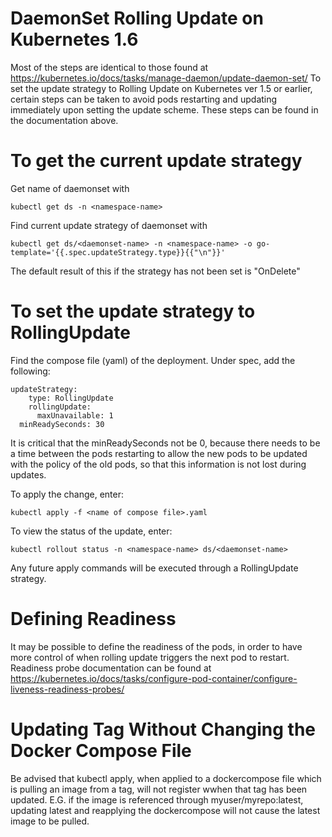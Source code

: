 # DaemonSet Rolling Update on Kubernetes 1.6

Most of the steps are identical to those found at https://kubernetes.io/docs/tasks/manage-daemon/update-daemon-set/
To set the update strategy to Rolling Update on Kubernetes ver 1.5 or earlier, certain steps can be taken to avoid pods restarting and updating immediately upon setting the update scheme. These steps can be found in the documentation above. 

# To get the current update strategy

Get name of daemonset with
```
kubectl get ds -n <namespace-name>
```
Find current update strategy of daemonset with
```
kubectl get ds/<daemonset-name> -n <namespace-name> -o go-template='{{.spec.updateStrategy.type}}{{"\n"}}'
```
The default result of this if the strategy has not been set is "OnDelete"

# To set the update strategy to RollingUpdate

Find the compose file (yaml) of the deployment. Under spec, add the following:

```
updateStrategy:
    type: RollingUpdate
    rollingUpdate:
      maxUnavailable: 1
  minReadySeconds: 30
```
It is critical that the minReadySeconds not be 0, because there needs to be a time between the pods restarting to allow the new pods to be updated with the policy of the old pods, so that this information is not lost during updates. 

To apply the change, enter:
```
kubectl apply -f <name of compose file>.yaml
```
To view the status of the update, enter:
```
kubectl rollout status -n <namespace-name> ds/<daemonset-name> 
```
Any future apply commands will be executed through a RollingUpdate strategy. 

# Defining Readiness

It may be possible to define the readiness of the pods, in order to have more control of when rolling update triggers the next pod to restart. Readiness probe documentation can be found at https://kubernetes.io/docs/tasks/configure-pod-container/configure-liveness-readiness-probes/

# Updating Tag Without Changing the Docker Compose File

Be advised that kubectl apply, when applied to a dockercompose file which is pulling an image from a tag, will not register wwhen that tag has been updated. E.G. if the image is referenced through myuser/myrepo:latest, updating latest and reapplying the dockercompose will not cause the latest image to be pulled. 
